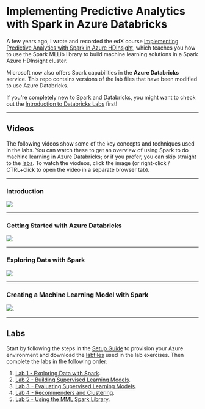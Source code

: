 # Implementing Predictive Analytics with Spark in Azure Databricks
A few years ago, I wrote and recorded the edX course [Implementing Predictive Analytics with Spark in Azure HDInsight](https://www.edx.org/course/implementing-predictive-analytics-with-spark-in-azure-hdinsight), which teaches you how to use the Spark MLLib library to build machine learning solutions in a Spark Azure HDInsight cluster.

Microsoft now also offers Spark capabilities in the **Azure Databricks** service. This repo contains versions of the lab files that have been modified to use Azure Databricks.

If you're completely new to Spark and Databricks, you might want to check out the [Introduction to Databricks Labs](https://github.com/MicrosoftLearning/databricks-intro) first!

---

## Videos

The following videos show some of the key concepts and techniques used in the labs. You can watch these to get an overview of using Spark to do machine learning in Azure Databricks; or if you prefer, you can skip straight to the [labs](#labs). To watch the viodeos, click the image (or right-click / CTRL+click to open the video in a separate browser tab).

---

### Introduction

<a href="https://www.youtube.com/watch?v=po4CqzSY-dU" target="_new"><img src="https://img.youtube.com/vi/po4CqzSY-dU/0.jpg"/></a>

---

### Getting Started with Azure Databricks

<a href="https://youtu.be/W7h4AACN-BQ" target="_new"><img src="https://img.youtube.com/vi/W7h4AACN-BQ/0.jpg"/></a>

---

### Exploring Data with Spark

<a href="https://youtu.be/SNw7aBxX9_Y" target="_new"><img src="https://img.youtube.com/vi/SNw7aBxX9_Y/0.jpg"/></a>

---

### Creating a Machine Learning Model with Spark

<a href="https://youtu.be/LIfqBQez1Y0" target="_new"><img src="https://img.youtube.com/vi/LIfqBQez1Y0/0.jpg"/></a>.

---

## Labs

Start by following the steps in the [Setup Guide](Setup.pdf) to provision your Azure environment and download the [labfiles](DAT202.3x-databricks.zip) used in the lab exercises. Then complete the labs in the following order:

1. [Lab 1 - Exploring Data with Spark](Lab%201%20-%20Exploring%20Data%20with%20Spark.pdf).
2. [Lab 2 - Building Supervised Learning Models](Lab%202%20-%20Building%20Supervised%20Learning%20Models.pdf).
3. [Lab 3 - Evaluating Supervised Learning Models](Lab%203%20-%20Evaluating%20Supervised%20Learning%20Models.pdf).
4. [Lab 4 - Recommenders and Clustering](Lab%204%20-%20Recommenders%20and%20Clustering.pdf). 
5. [Lab 5 - Using the MML Spark Library](Lab%205%20-%20Using%20the%20MML%20Spark%20Library.pdf).
